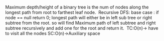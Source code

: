 Maximum depth/height  of a binary  tree is the num of nodes along the longest path from root to farthest leaf node.
​
Recursive DFS:
base case : if node == null return 0;
longest path will either be in left sub tree or right subtree from the root.
so will find Maximum path of left subtree and right subtree recursively and
add one for the root and return it.
​
TC:O(n)-> have to visit all the nodes
SC:O(n)->Auxiliary space
​